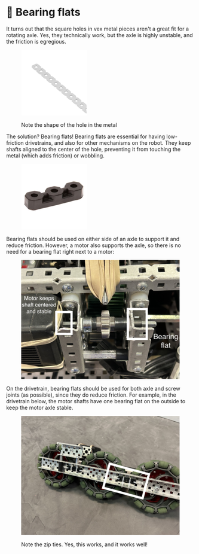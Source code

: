 # 🔵 Bearing flats

It turns out that the square holes in vex metal pieces aren't a great fit for a rotating axle. Yes, they technically work, but the axle is highly unstable, and the friction is egregious.

<figure><img src="../../../.gitbook/assets/image (14).png" alt="" width="175"><figcaption><p>Note the shape of the hole in the metal</p></figcaption></figure>

The solution? Bearing flats! Bearing flats are essential for having low-friction drivetrains, and also for other mechanisms on the robot. They keep shafts aligned to the center of the hole, preventing it from touching the metal (which adds friction) or wobbling.

<figure><img src="../../../.gitbook/assets/image (41).png" alt="" width="175"><figcaption></figcaption></figure>

Bearing flats should be used on either side of an axle to support it and reduce friction. However, a motor also supports the axle, so there is no need for a bearing flat right next to a motor:

<figure><img src="../../../.gitbook/assets/IMG_2400.jpeg" alt="" width="563"><figcaption></figcaption></figure>

On the drivetrain, bearing flats should be used for both axle and screw joints (as possible), since they do reduce friction. For example, in the drivetrain below, the motor shafts have one bearing flat on the outside to keep the motor axle stable.&#x20;

<figure><img src="../../../.gitbook/assets/IMG_0925.jpeg" alt="" width="563"><figcaption><p>Note the zip ties. Yes, this works, and it works well!</p></figcaption></figure>


